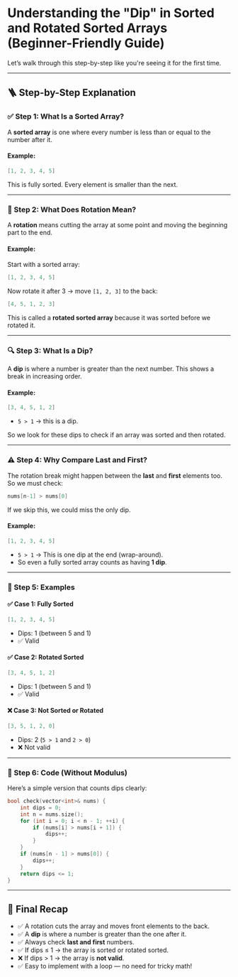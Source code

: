 # Understanding the "Dip" in Sorted and Rotated Sorted Arrays (Beginner-Friendly Guide)

Let’s walk through this step-by-step like you're seeing it for the first time.

---

## 🪜 Step-by-Step Explanation

### ✅ Step 1: What Is a Sorted Array?

A **sorted array** is one where every number is less than or equal to the number after it.

#### Example:

```cpp
[1, 2, 3, 4, 5]
```

This is fully sorted. Every element is smaller than the next.

---

### 🔄 Step 2: What Does Rotation Mean?

A **rotation** means cutting the array at some point and moving the beginning part to the end.

#### Example:

Start with a sorted array:

```cpp
[1, 2, 3, 4, 5]
```

Now rotate it after 3 → move `[1, 2, 3]` to the back:

```cpp
[4, 5, 1, 2, 3]
```

This is called a **rotated sorted array** because it was sorted before we rotated it.

---

### 🔍 Step 3: What Is a Dip?

A **dip** is where a number is greater than the next number. This shows a break in increasing order.

#### Example:

```cpp
[3, 4, 5, 1, 2]
```

* `5 > 1` → this is a dip.

So we look for these dips to check if an array was sorted and then rotated.

---

### ⚠️ Step 4: Why Compare Last and First?

The rotation break might happen between the **last** and **first** elements too. So we must check:

```cpp
nums[n-1] > nums[0]
```

If we skip this, we could miss the only dip.

#### Example:

```cpp
[1, 2, 3, 4, 5]
```

* `5 > 1` → This is one dip at the end (wrap-around).
* So even a fully sorted array counts as having **1 dip**.

---

### 🧪 Step 5: Examples

#### ✅ Case 1: Fully Sorted

```cpp
[1, 2, 3, 4, 5]
```

* Dips: 1 (between 5 and 1)
* ✅ Valid

#### ✅ Case 2: Rotated Sorted

```cpp
[3, 4, 5, 1, 2]
```

* Dips: 1 (between 5 and 1)
* ✅ Valid

#### ❌ Case 3: Not Sorted or Rotated

```cpp
[3, 5, 1, 2, 0]
```

* Dips: 2 (`5 > 1` and `2 > 0`)
* ❌ Not valid

---

### 🧾 Step 6: Code (Without Modulus)

Here’s a simple version that counts dips clearly:

```cpp
bool check(vector<int>& nums) {
    int dips = 0;
    int n = nums.size();
    for (int i = 0; i < n - 1; ++i) {
        if (nums[i] > nums[i + 1]) {
            dips++;
        }
    }
    if (nums[n - 1] > nums[0]) {
        dips++;
    }
    return dips <= 1;
}
```

---

## 🧠 Final Recap 

* ✅ A rotation cuts the array and moves front elements to the back.
* ✅ A **dip** is where a number is greater than the one after it.
* ✅ Always check **last and first** numbers.
* ✅ If dips ≤ 1 → the array is sorted or rotated sorted.
* ❌ If dips > 1 → the array is **not valid**.
* ✅ Easy to implement with a loop — no need for tricky math!
